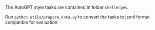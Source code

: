The AutoGPT style tasks are contained in folder `chellenges`.

Run `python utils/prepare_data.py` to convert the tasks to jsonl format compatible for evaluation.
